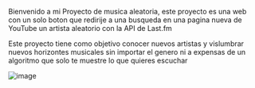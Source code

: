 Bienvenido a mi Proyecto de musica aleatoria, este proyecto es una web con un solo boton que redirije a una busqueda en una pagina nueva de YouTube un artista aleatorio con la API de Last.fm

Este proyecto tiene como objetivo conocer nuevos artistas y vislumbrar nuevos horizontes musicales sin importar el genero ni a expensas de un algoritmo que solo te muestre lo que quieres escuchar

![image](https://github.com/user-attachments/assets/f228050a-34d4-46c6-a5b2-bdce92de8916)
